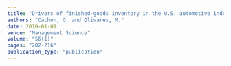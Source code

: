 ```yaml
---
title: "Drivers of finished-goods inventory in the U.S. automotive industry"
authors: "Cachon, G. and Olivares, M."
date: 2010-01-01
venue: "Management Science"
volume: "56(1)"
pages: "202-216"
publication_type: "publication"
---
```

